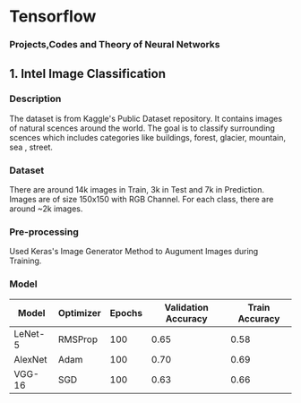 # Tensorflow

### Projects,Codes and Theory of Neural Networks

## 1. Intel Image Classification

### Description

The dataset is from Kaggle's Public Dataset repository. It contains images of natural scences around the world. The goal is to classify surrounding scences which includes categories like buildings, forest, glacier, mountain, sea , street.

### Dataset

There are around 14k images in Train, 3k in Test and 7k in Prediction. Images are of size 150x150 with RGB Channel.
For each class, there are around ~2k images.

### Pre-processing
Used Keras's Image Generator Method to Augument Images during Training. 

### Model

Model | Optimizer | Epochs |  Validation Accuracy | Train Accuracy 
------------ | ------------- | ------------- | ----------- | ------------
LeNet-5 | RMSProp | 100 | 0.65 | 0.58
AlexNet | Adam | 100 | 0.70 | 0.69
VGG-16 | SGD | 100 | 0.63 | 0.66







